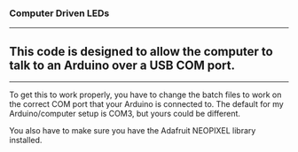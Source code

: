 ### Computer Driven LEDs

---

## This code is designed to allow the computer to talk to an Arduino over a USB COM port.

---

To get this to work properly, you have to change the batch files to work on the correct COM port that your Arduino is connected to. The default for my Arduino/computer setup is COM3, but yours could be different.

You also have to make sure you have the Adafruit NEOPIXEL library installed.